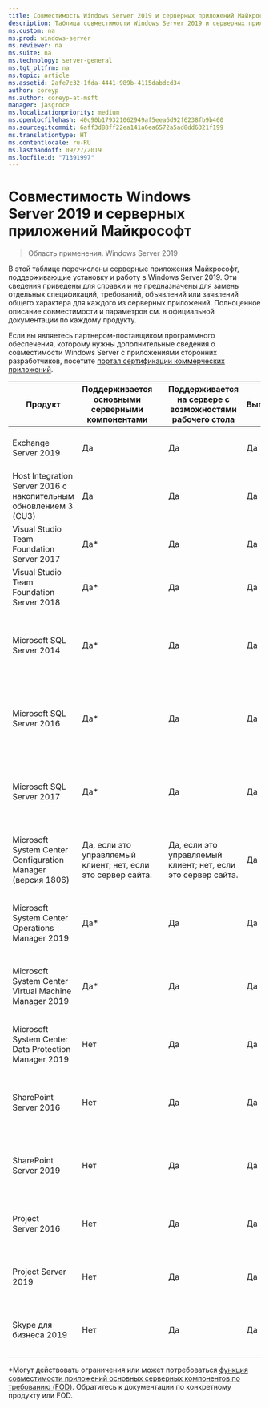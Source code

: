 ```yaml
---
title: Совместимость Windows Server 2019 и серверных приложений Майкрософт
description: Таблица совместимости Windows Server 2019 и серверных приложений корпорации Майкрософт.
ms.custom: na
ms.prod: windows-server
ms.reviewer: na
ms.suite: na
ms.technology: server-general
ms.tgt_pltfrm: na
ms.topic: article
ms.assetid: 2afe7c32-1fda-4441-989b-4115dabdcd34
author: coreyp
ms.author: coreyp-at-msft
manager: jasgroce
ms.localizationpriority: medium
ms.openlocfilehash: 40c90b179321062949af5eea6d92f6238fb9b460
ms.sourcegitcommit: 6aff3d88ff22ea141a6ea6572a5ad8dd6321f199
ms.translationtype: HT
ms.contentlocale: ru-RU
ms.lasthandoff: 09/27/2019
ms.locfileid: "71391997"
---
```

# <a name="windows-server-2019-and-microsoft-server-application-compatibility"></a>Совместимость Windows Server 2019 и серверных приложений Майкрософт

>Область применения. Windows Server 2019

В этой таблице перечислены серверные приложения Майкрософт, поддерживающие установку и работу в Windows Server 2019. Эти сведения приведены для справки и не предназначены для замены отдельных спецификаций, требований, объявлений или заявлений общего характера для каждого из серверных приложений. Полноценное описание совместимости и параметров см. в официальной документации по каждому продукту.

Если вы являетесь партнером-поставщиком программного обеспечения, которому нужны дополнительные сведения о совместимости Windows Server с приложениями сторонних разработчиков, посетите [портал сертификации коммерческих приложений](https://commercialappcertification.microsoft.com/).

| **Продукт**                                                  | **Поддерживается основными серверными компонентами**             |   | **Поддерживается на сервере с возможностями рабочего стола** | **Выпущен?** |   | **Веб-ссылка на продукт**                                                                                                                                                                                                                                                                                                                                                                                                                                                                             |
|--------------------------------------------------------------|------------------------------------------|---|-------------------------------------------------|---------------|---|--------------------------------------------------------------------------------------------------------------------------------------------------------------------------------------------------------------------------------------------------------------------------------------------------------------------------------------------------------------------------------------------------------------------------------------------------------------------------------------------------|
| Exchange Server 2019                                         | Да                                      |   | Да                                             | Да           |   | [Требования к системе для Exchange Server](https://docs.microsoft.com/Exchange/plan-and-deploy/system-requirements?view=exchserver-2019)                                                                        |
| Host Integration Server 2016 с накопительным обновлением 3 (CU3)                            | Да                                      |   | Да                                             | Да            |   | [Требования к системе для Host Integration Server](https://docs.microsoft.com/host-integration-server/install-and-config-guides/system-requirements)                                                            |
| Visual Studio Team Foundation Server 2017                    | Да\*                                    |   | Да                                             | Да           |   | [Team Foundation Server 2017](https://docs.microsoft.com/tfs/server/requirements?view=vsts)                                                                                                                |
| Visual Studio Team Foundation Server 2018                    | Да\*                                    |   | Да                                             | Да           |   | [Team Foundation Server 2018](https://docs.microsoft.com/tfs/server/requirements?view=vsts)                                                                                                                  |
| Microsoft SQL Server 2014                                    | Да\*                                    |   | Да                                             | Да           |   | [Требования к аппаратному и программному обеспечению для установки SQL Server 2014](https://docs.microsoft.com/sql/sql-server/install/hardware-and-software-requirements-for-installing-sql-server?view=sql-server-2014)   |
| Microsoft SQL Server 2016                                    | Да\*                                    |   | Да                                             | Да           |   | [Требования к аппаратному и программному обеспечению для установки SQL Server 2016](https://docs.microsoft.com/sql/sql-server/install/hardware-and-software-requirements-for-installing-sql-server?view=sql-server-2016)   |
| Microsoft SQL Server 2017                                    | Да\*                                    |   | Да                                             | Да           |   | [Требования к аппаратному и программному обеспечению для установки SQL Server 2017](https://docs.microsoft.com/sql/sql-server/install/hardware-and-software-requirements-for-installing-sql-server?view=sql-server-2017) |
| Microsoft System Center Configuration Manager (версия 1806) | Да, если это управляемый клиент; нет, если это сервер сайта. |   | Да, если это управляемый клиент; нет, если это сервер сайта.        | Да           |   | [Новые возможности версии 1806 System Center Configuration Manager](https://docs.microsoft.com/sccm/core/plan-design/changes/whats-new-in-version-1806)                                                    |
| Microsoft System Center Operations Manager 2019              | Да\*                                    |   | Да                                             | Да           |   | [Системные требования для System Center Operations Manager](https://docs.microsoft.com/system-center/scom/plan-system-requirements)                                                                                                      |
| Microsoft System Center Virtual Machine Manager 2019         | Да\*                                    |   | Да                                             | Да           |   | [Системные требования для System Center Virtual Machine Manager](https://docs.microsoft.com/system-center/vmm/system-requirements)                                                                                                      |
| Microsoft System Center Data Protection Manager 2019         | Нет                                       |   | Да                                             | Да           |   | [Подготовка среды для System Center Data Protection Manager](https://docs.microsoft.com/system-center/dpm/prepare-environment-for-dpm?view=sc-dpm-2019)                                                                                                      |
| SharePoint Server 2016                                       | Нет                                       |   | Да                                             | Да           |   | [Требования к аппаратному и программному обеспечению для SharePoint Server 2016](https://docs.microsoft.com/SharePoint/install/hardware-and-software-requirements)                                                                |
| SharePoint Server 2019                                       | Нет                                       |   | Да                                             | Да           |   | [Требования к аппаратному и программному обеспечению для SharePoint Server 2019](https://docs.microsoft.com/sharepoint/install/hardware-and-software-requirements-2019)                                                       |
| Project Server 2016                                          | Нет                                       |   | Да                                             | Да           |   | [Требования к программному обеспечению для Project Server 2016](https://docs.microsoft.com/project/software-requirements-for-project-server-2016)                                                                                |
| Project Server 2019                                          | Нет                                       |   | Да                                             | Да           |   | [Требования к программному обеспечению для Project Server 2019](https://docs.microsoft.com/project/software-requirements-for-project-server-2019)                                                                          |
| Skype для бизнеса 2019                                      | Нет                                       |   | Да                                             | Да           |   | [Установка необходимых компонентов для Skype для бизнеса Server](https://docs.microsoft.com/skypeforbusiness/deploy/install/install-prerequisites)                                                                          |

\*Могут действовать ограничения или может потребоваться [функция совместимости приложений основных серверных компонентов по требованию (FOD)](install-fod-19.md).
Обратитесь к документации по конкретному продукту или FOD.
